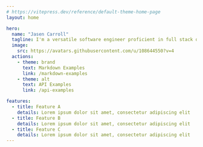 ```yaml
---
# https://vitepress.dev/reference/default-theme-home-page
layout: home

hero:
  name: "Jasen Carroll"
  tagline: I'm a versatile software engineer proficient in full stack development, UI/UX design, and data analysis. My technical portfolio spans multiple languages, frameworks, and software systems, allowing me to contribute across the development lifecycle. While my breadth of knowledge enables me to work effectively across various domains, my passion and deepest expertise lies in backend data engineering. This specialization forms the vertical bar of my T-shaped skill profile, complemented by my broader technical capabilities that make me adaptable to diverse project requirements.
  image:
    src: https://avatars.githubusercontent.com/u/108644550?v=4
  actions:
    - theme: brand
      text: Markdown Examples
      link: /markdown-examples
    - theme: alt
      text: API Examples
      link: /api-examples

features:
  - title: Feature A
    details: Lorem ipsum dolor sit amet, consectetur adipiscing elit
  - title: Feature B
    details: Lorem ipsum dolor sit amet, consectetur adipiscing elit
  - title: Feature C
    details: Lorem ipsum dolor sit amet, consectetur adipiscing elit
---
```


